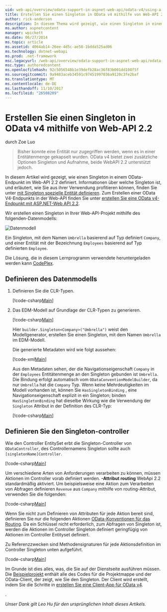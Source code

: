 ```yaml
---
uid: web-api/overview/odata-support-in-aspnet-web-api/odata-v4/using-a-singleton-in-an-odata-endpoint-in-web-api-22
title: Erstellen Sie einen Singleton in OData v4 mithilfe von Web-API 2.2 | Microsoft Docs
author: rick-anderson
description: In diesem Thema wird gezeigt, wie einen Singleton in einem OData-Endpunkt im Web-API 2.2 definiert.
ms.author: aspnetcontent
manager: wpickett
ms.date: 06/27/2014
ms.topic: article
ms.assetid: 4064ab14-26ee-4d5c-ae58-1bdda525ad06
ms.technology: dotnet-webapi
ms.prod: .net-framework
msc.legacyurl: /web-api/overview/odata-support-in-aspnet-web-api/odata-v4/using-a-singleton-in-an-odata-endpoint-in-web-api-22
msc.type: authoredcontent
ms.openlocfilehash: 92c5056548b1e39defb28ac36f83b001dd108f5f
ms.sourcegitcommit: 9a9483aceb34591c97451997036a9120c3fe2baf
ms.translationtype: MT
ms.contentlocale: de-DE
ms.lasthandoff: 11/10/2017
ms.locfileid: "26508209"
---
```

<a name="create-a-singleton-in-odata-v4-using-web-api-22"></a>Erstellen Sie einen Singleton in OData v4 mithilfe von Web-API 2.2
====================
durch Zoe Luo

> Bisher konnte eine Entität nur zugegriffen werden, wenn es in einer Entitätenmenge gekapselt wurden. OData v4 bietet zwei zusätzliche Optionen Singleton und Aufnahme, beide WebAPI 2.2 unterstützt jedoch.


In diesem Artikel wird gezeigt, wie einen Singleton in einem OData-Endpunkt im Web-API 2.2 definiert. Informationen über welche Singleton ist, und erläutert, wie Sie aus ihrer Verwendung profitieren können, finden Sie unter [mit Singleton spezielle Entität definieren](https://blogs.msdn.com/b/odatateam/archive/2014/03/05/use-singleton-to-define-your-special-entity.aspx). Zum Erstellen einer OData V4-Endpunkts in der Web-API finden Sie unter [erstellen Sie eine OData v4-Endpunkt mit ASP.NET-Web API 2.2](create-an-odata-v4-endpoint.md). 

Wir erstellen einen Singleton in Ihrer Web-API-Projekt mithilfe des folgenden-Datenmodells:

![Datenmodell](using-a-singleton-in-an-odata-endpoint-in-web-api-22/_static/image1.png)

Ein Singleton, mit dem Namen `Umbrella` basierend auf Typ definiert `Company`, und einer Entität mit der Bezeichnung `Employees` basierend auf Typ definierten `Employee`.

Die Lösung, die in diesem Lernprogramm verwendete heruntergeladen werden kann [CodePlex](http://aspnet.codeplex.com/sourcecontrol/latest#Samples/WebApi/OData/v4/ODataSingletonSample/).

## <a name="define-the-data-model"></a>Definieren des Datenmodells

1. Definieren Sie die CLR-Typen.

    [!code-csharp[Main](using-a-singleton-in-an-odata-endpoint-in-web-api-22/samples/sample1.cs)]
2. Das EDM-Modell auf Grundlage der CLR-Typen zu generieren.

    [!code-csharp[Main](using-a-singleton-in-an-odata-endpoint-in-web-api-22/samples/sample2.cs)]

    Hier `builder.Singleton<Company>("Umbrella")` weist den Modellgenerator, erstellen Sie einen Singleton, mit dem Namen `Umbrella` im EDM-Modell.

    Die generierte Metadaten wird wie folgt aussehen:

    [!code-xml[Main](using-a-singleton-in-an-odata-endpoint-in-web-api-22/samples/sample3.xml)]

    Aus den Metadaten sehen, der die Navigationseigenschaft `Company` in der `Employees` Entitätenmenge an den Singleton gebunden ist `Umbrella`. Die Bindung erfolgt automatisch vom `ODataConventionModelBuilder`, da nur `Umbrella` hat die `Company` Typ. Wenn keine Mehrdeutigkeiten im Modell vorhanden ist, können Sie `HasSingletonBinding` , eine Navigationseigenschaft explizit in ein Singleton; binden `HasSingletonBinding` hat dieselbe Wirkung wie die Verwendung der `Singleton` Attribut in der Definition des CLR-Typ:

    [!code-csharp[Main](using-a-singleton-in-an-odata-endpoint-in-web-api-22/samples/sample4.cs)]

## <a name="define-the-singleton-controller"></a>Definieren Sie den Singleton-controller

Wie den Controller EntitySet erbt die Singleton-Controller von `ODataController`, des Controllernamens Singleton sollte auch `[singletonName]Controller`.

[!code-csharp[Main](using-a-singleton-in-an-odata-endpoint-in-web-api-22/samples/sample5.cs)]

Um verschiedene Arten von Anforderungen verarbeiten zu können, müssen Aktionen im Controller vorab definiert werden. **-Attribut routing** WebApi 2.2 standardmäßig aktiviert. Um beispielsweise eine Aktion zum Verarbeiten von Abfragen definieren `Revenue` aus `Company` mithilfe von routing-Attribut, verwenden Sie die folgenden:

[!code-csharp[Main](using-a-singleton-in-an-odata-endpoint-in-web-api-22/samples/sample6.cs)]

Wenn Sie nicht zum Definieren von Attributen für jede Aktion bereit sind, definieren Sie nur die folgenden Aktionen [OData-Konventionen für das Routing](../odata-routing-conventions.md). Da ein Schlüssel nicht erforderlich, zum Abfragen von Singleton ist, werden die Aktionen im Controller Singleton definiert geringfügig von Aktionen im Controller Entityset definiert.

Zu Referenzzwecken sind Methodensignaturen für jede Aktionsdefinition im Controller Singleton unten aufgeführt.

[!code-csharp[Main](using-a-singleton-in-an-odata-endpoint-in-web-api-22/samples/sample7.cs)]

Im Grunde ist dies alles, was, die Sie auf der Dienstseite ausführen müssen. Die [Beispielprojekt](http://aspnet.codeplex.com/sourcecontrol/latest#Samples/WebApi/OData/v4/ODataSingletonSample/) enthält alle des Codes für die Projektmappe und der OData-Client, der zeigt, wie Sie den Singleton. Der Client wird erstellt, indem Sie die Schritte in [erstellen Sie eine Client-App für OData v4](create-an-odata-v4-client-app.md).

. 

*Unser Dank gilt Leo Hu für den ursprünglichen Inhalt dieses Artikels.*
